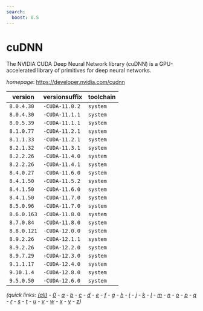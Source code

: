 ```yaml
---
search:
  boost: 0.5
---
```

# cuDNN

The NVIDIA CUDA Deep Neural Network library (cuDNN) is a GPU-accelerated library of primitives for deep neural networks.

*homepage*: <https://developer.nvidia.com/cudnn>

version | versionsuffix | toolchain
--------|---------------|----------
``8.0.4.30`` | ``-CUDA-11.0.2`` | ``system``
``8.0.4.30`` | ``-CUDA-11.1.1`` | ``system``
``8.0.5.39`` | ``-CUDA-11.1.1`` | ``system``
``8.1.0.77`` | ``-CUDA-11.2.1`` | ``system``
``8.1.1.33`` | ``-CUDA-11.2.1`` | ``system``
``8.2.1.32`` | ``-CUDA-11.3.1`` | ``system``
``8.2.2.26`` | ``-CUDA-11.4.0`` | ``system``
``8.2.2.26`` | ``-CUDA-11.4.1`` | ``system``
``8.4.0.27`` | ``-CUDA-11.6.0`` | ``system``
``8.4.1.50`` | ``-CUDA-11.5.2`` | ``system``
``8.4.1.50`` | ``-CUDA-11.6.0`` | ``system``
``8.4.1.50`` | ``-CUDA-11.7.0`` | ``system``
``8.5.0.96`` | ``-CUDA-11.7.0`` | ``system``
``8.6.0.163`` | ``-CUDA-11.8.0`` | ``system``
``8.7.0.84`` | ``-CUDA-11.8.0`` | ``system``
``8.8.0.121`` | ``-CUDA-12.0.0`` | ``system``
``8.9.2.26`` | ``-CUDA-12.1.1`` | ``system``
``8.9.2.26`` | ``-CUDA-12.2.0`` | ``system``
``8.9.7.29`` | ``-CUDA-12.3.0`` | ``system``
``9.1.1.17`` | ``-CUDA-12.4.0`` | ``system``
``9.10.1.4`` | ``-CUDA-12.8.0`` | ``system``
``9.5.0.50`` | ``-CUDA-12.6.0`` | ``system``


*(quick links: [(all)](../index.md) - [0](../0/index.md) - [a](../a/index.md) - [b](../b/index.md) - [c](../c/index.md) - [d](../d/index.md) - [e](../e/index.md) - [f](../f/index.md) - [g](../g/index.md) - [h](../h/index.md) - [i](../i/index.md) - [j](../j/index.md) - [k](../k/index.md) - [l](../l/index.md) - [m](../m/index.md) - [n](../n/index.md) - [o](../o/index.md) - [p](../p/index.md) - [q](../q/index.md) - [r](../r/index.md) - [s](../s/index.md) - [t](../t/index.md) - [u](../u/index.md) - [v](../v/index.md) - [w](../w/index.md) - [x](../x/index.md) - [y](../y/index.md) - [z](../z/index.md))*

